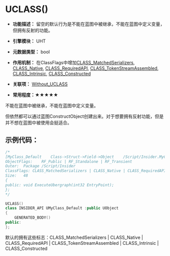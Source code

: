 # UCLASS()

- **功能描述：** 留空的默认行为是不能在蓝图中被继承，不能在蓝图中定义变量，但拥有反射的功能。

- **引擎模块：** UHT
- **元数据类型：** bool
- **作用机制：** 在ClassFlags中增加[CLASS_MatchedSerializers](#Flags_EClassFlags_CLASS_MatchedSerializers), [CLASS_Native](#Flags_EClassFlags_CLASS_Native), [CLASS_RequiredAPI](#Flags_EClassFlags_CLASS_RequiredAPI), [CLASS_TokenStreamAssembled](#Flags_EClassFlags_CLASS_TokenStreamAssembled), [CLASS_Intrinsic](#Flags_EClassFlags_CLASS_Intrinsic), [CLASS_Constructed](#Flags_EClassFlags_CLASS_Constructed)
- **关联项：** [Without_UCLASS](#Specifier_UCLASS_UHT_Without_UCLASS)
- **常用程度：★★★★★**

不能在蓝图中被继承，不能在蓝图中定义变量。

但依然都可以通过蓝图ConstructObject创建出来。对于想要拥有反射功能，但是并不想在蓝图中被使用会挺适合。

## 示例代码：

```cpp
/*
[MyClass_Default	Class->Struct->Field->Object	/Script/Insider.MyClass_Default] [IncludePath = Class/MyClass_Default.h, ModuleRelativePath = Class/MyClass_Default.h]
ObjectFlags:	RF_Public | RF_Standalone | RF_Transient
Outer:	Package /Script/Insider
ClassFlags:	CLASS_MatchedSerializers | CLASS_Native | CLASS_RequiredAPI | CLASS_TokenStreamAssembled | CLASS_Intrinsic | CLASS_Constructed
Size:	48
{
public: void ExecuteUbergraph(int32 EntryPoint);
};
*/

UCLASS()
class INSIDER_API UMyClass_Default :public UObject
{
	GENERATED_BODY()
public:
};
```

默认的拥有这些标志：CLASS_MatchedSerializers | CLASS_Native | CLASS_RequiredAPI | CLASS_TokenStreamAssembled | CLASS_Intrinsic | CLASS_Constructed